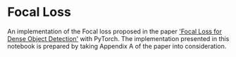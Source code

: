 # Focal Loss

An implementation of the Focal loss proposed in the paper ['Focal Loss for Dense Object Detection'](https://arxiv.org/abs/1708.02002) with PyTorch. 
The implementation presented in this notebook is prepared by taking Appendix A of the paper into consideration.     
